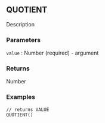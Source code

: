 ## QUOTIENT

Description

### Parameters
`value` : Number (required) - argument

### Returns
Number

### Examples
```
// returns VALUE
QUOTIENT()
```